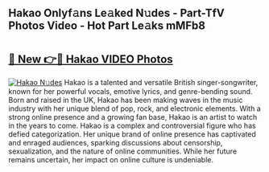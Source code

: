 ## Hakao Onlyf𝚊ns Le𝚊ked N𝚞des - Part-TfV Photos Video - Hot Part Le𝚊ks mMFb8

# <h2><a href="http://ac27758.deff.icu/?id=Hakao">🔗 New 👉🔴 Hakao VIDEO Photos</a></h2>

[![Hakao N𝚞des](https://i.imgur.com/rIISA9y.gif)](http://ac27758.deff.icu/?id=Hakao)
Hakao is a talented and versatile British singer-songwriter, known for her powerful vocals, emotive lyrics, and genre-bending sound. Born and raised in the UK, Hakao has been making waves in the music industry with her unique blend of pop, rock, and electronic elements. With a strong online presence and a growing fan base, Hakao is an artist to watch in the years to come. Hakao is a complex and controversial figure who has defied categorization. Her unique brand of online presence has captivated and enraged audiences, sparking discussions about censorship, sexualization, and the nature of online communities. While her future remains uncertain, her impact on online culture is undeniable.
